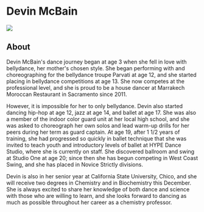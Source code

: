 # Devin McBain
<img src="https://s1dancefest.s3.amazonaws.com/Devin%20McBain.jpg" />

## About
Devin McBain's dance journey began at age 3 when she fell in love with bellydance, her mother's chosen style.  She began performing with and choreographing for the bellydance troupe Parvati at age 12, and she started placing in bellydance competitions at age 13.  She now competes at the professional level, and she is proud to be a house dancer at Marrakech Moroccan Restaurant in Sacramento since 2011.

However, it is impossible for her to only bellydance.  Devin also started dancing hip-hop at age 12, jazz at age 14, and ballet at age 17.  She was also a member of the indoor color guard unit at her local high school, and she was asked to choreograph her own solos and lead warm-up drills for her peers during her term as guard captain.  At age 19, after 1 1/2 years of training, she had progressed so quickly in ballet technique that she was invited to teach youth and introductory levels of ballet at HYPE Dance Studio, where she is currently on staff.  She discovered ballroom and swing at Studio One at age 20; since then she has begun competing in West Coast Swing, and she has placed in Novice Strictly divisions.

Devin is also in her senior year at California State University, Chico, and she will receive two degrees in Chemistry and in Biochemistry this December.  She is always excited to share her knowledge of both dance and science with those who are willing to learn, and she looks forward to dancing as much as possible throughout her career as a chemistry professor.
